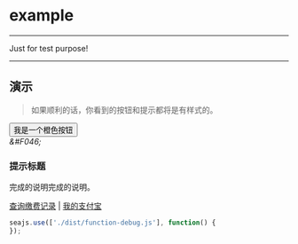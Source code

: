 # example

---

Just for test purpose!

---

## 演示

<link type="text/css" rel="stylesheet" media="screen" href="src/example.css">

> 如果顺利的话，你看到的按钮和提示都将是有样式的。

<input type="button" class="ui-button ui-button-morange" value="我是一个橙色按钮">

<div class="ui-tipbox ui-tipbox-message">
    <div class="ui-tipbox-icon">
        <i class="iconfont" title="提示">&#F046;</i>
    </div>
    <div class="ui-tipbox-content">
        <h3 class="ui-tipbox-title">提示标题</h3>
        <p class="ui-tipbox-explain">完成的说明完成的说明。</p>
        <p class="ui-tipbox-explain"><a href="#">查询缴费记录</a> | <a href="#">我的支付宝</a></p>
    </div>
</div>

````js
seajs.use(['./dist/function-debug.js'], function() {
});
````
